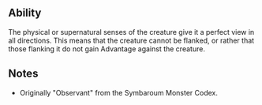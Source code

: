 ## Ability
The physical or supernatural senses of the creature give it a perfect view in all directions. This means that the creature cannot be flanked, or rather that those flanking it do not gain Advantage against the creature.
## Notes
* Originally "Observant" from the Symbaroum Monster Codex.